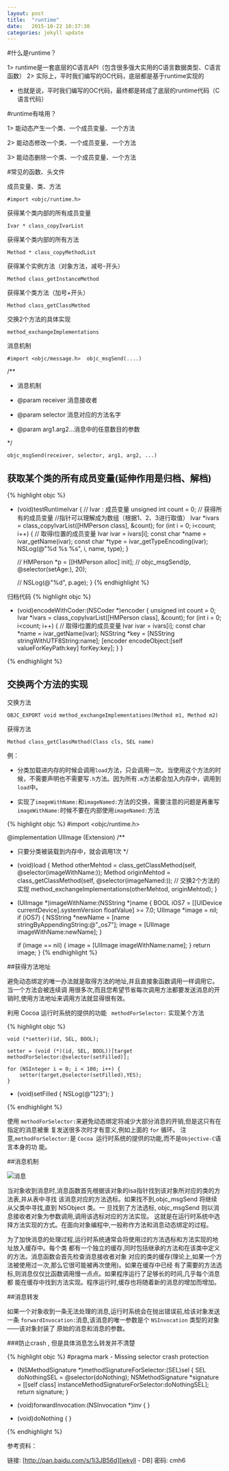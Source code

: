 ```yaml
---
layout: post
title:  "runtime"
date:   2015-10-22 10:37:30
categories: jekyll update
---
```



#什么是runtime？

1> runtime是一套底层的C语言API（包含很多强大实用的C语言数据类型、C语言函数）
2> 实际上，平时我们编写的OC代码，底层都是基于runtime实现的
* 也就是说，平时我们编写的OC代码，最终都是转成了底层的runtime代码（C语言代码）

#runtime有啥用？

1> 能动态产生一个类、一个成员变量、一个方法

2> 能动态修改一个类、一个成员变量、一个方法

3> 能动态删除一个类、一个成员变量、一个方法

#常见的函数、头文件

成员变量、类、方法

`#import <objc/runtime.h> `

获得某个类内部的所有成员变量

`Ivar * class_copyIvarList`

获得某个类内部的所有方法

`Method * class_copyMethodList`

获得某个实例方法（对象方法，减号-开头）

`Method class_getInstanceMethod`

获得某个类方法（加号+开头）

`Method class_getClassMethod`

交换2个方法的具体实现

`method_exchangeImplementations`

消息机制

`#import <objc/message.h>  objc_msgSend(....)`

/**

 *  消息机制

 *  @param receiver 消息接收者
 
 *  @param selector 消息对应的方法名字
 
 *  @param arg1.arg2...消息中的任意数目的参数 
 
 */
 
`objc_msgSend(receiver, selector, arg1, arg2, ...)`


## 获取某个类的所有成员变量(延伸作用是归档、解档)

{% highlight objc %}
- (void)testRuntimeIvar
{
    // Ivar : 成员变量
    unsigned int count = 0;
    // 获得所有的成员变量
    //指针可以理解成为数组（根据1、2、3进行取值）
    Ivar *ivars = class_copyIvarList([HMPerson class], &count);
    for (int i = 0; i<count; i++) {
        // 取得i位置的成员变量
        Ivar ivar = ivars[i];
        const char *name = ivar_getName(ivar);
        const char *type = ivar_getTypeEncoding(ivar);
        NSLog(@"%d %s %s", i, name, type);
    }
    
    //    HMPerson *p = [[HMPerson alloc] init];
    //    objc_msgSend(p, @selector(setAge:), 20);
    
    //    NSLog(@"%d", p.age);
}
{% endhighlight %}

归档代码
{% highlight objc %}
- (void)encodeWithCoder:(NSCoder *)encoder
{
    unsigned int count = 0;
    Ivar *ivars = class_copyIvarList([HMPerson class], &count);
    for (int i = 0; i<count; i++) {
        // 取得i位置的成员变量
        Ivar ivar = ivars[i];
        const char *name = ivar_getName(ivar);
        NSString *key = [NSString stringWithUTF8String:name];
        [encoder encodeObject:[self valueForKeyPath:key] forKey:key];
    }
}

{% endhighlight %}

## 交换两个方法的实现

交换方法

`OBJC_EXPORT void method_exchangeImplementations(Method m1, Method m2) 
`

获得方法

` Method class_getClassMethod(Class cls, SEL name)
`

例：

 - 分类加载进内存的时候会调用`load`方法，只会调用一次。当使用这个方法的时候，不需要声明也不需要写`.h`方法。因为所有`.m`方法都会加入内存中，调用到`load`中。
  
 - 实现了`imageWithName:`和`imageNamed:`方法的交换，需要注意的问题是再重写`imageWithName:`时候不要在内部使用`imageNamed:`方法

{% highlight objc %}
#import <objc/runtime.h>

@implementation UIImage (Extension)
/**
 *  只要分类被装载到内存中，就会调用1次
 */
+ (void)load
{
    Method otherMehtod = class_getClassMethod(self, @selector(imageWithName:));
    Method originMehtod = class_getClassMethod(self, @selector(imageNamed:));
    // 交换2个方法的实现
    method_exchangeImplementations(otherMehtod, originMehtod);
}

+ (UIImage *)imageWithName:(NSString *)name
{
    BOOL iOS7 = [[UIDevice currentDevice].systemVersion floatValue] >= 7.0;
    UIImage *image = nil;
    if (iOS7) {
        NSString *newName = [name stringByAppendingString:@"_os7"];
        image = [UIImage imageWithName:newName];
    }
    
    if (image == nil) {
        image = [UIImage imageWithName:name];
    }
    return image;
}
{% endhighlight %}

##获得方法地址

避免动态绑定的唯一办法就是取得方法的地址,并且直接象函数调用一样调用它。当一个方法会被连续调 用很多次,而且您希望节省每次调用方法都要发送消息的开销时,使用方法地址来调用方法就显得很有效。

利用 Cocoa 运行时系统的提供的功能 ` methodForSelector:` 实现某个方法

{% highlight objc %}

    
    void (*setter)(id, SEL, BOOL);
        setter = (void (*)(id, SEL, BOOL))[target methodForSelector:@selector(setFilled)];    
    for (NSInteger i = 0; i < 100; i++) {
        setter(target,@selector(setFilled),YES);
    }

- (void)setFilled
{
    NSLog(@"123");
}

{% endhighlight %}

使用 `methodForSelector:`来避免动态绑定将减少大部分消息的开销,但是这只有在指定的消息被重 复发送很多次时才有意义,例如上面的 `for` 循环。注意,`methodForSelector:`是 `Cocoa `运行时系统的提供的功能,而不是` Objective-C `语言本身的功 能。

##消息机制
![消息](https://raw.githubusercontent.com/kangJiastar/image/master/isa消息机制.png)

当对象收到消息时,消息函数首先根据该对象的isa指针找到该对象所对应的类的方法表,并从表中寻找 该消息对应的方法选标。如果找不到,objc_msgSend 将继续从父类中寻找,直到 NSObject 类。一 旦找到了方法选标, objc_msgSend 则以消息接收者对象为参数调用,调用该选标对应的方法实现。这就是在运行时系统中选择方法实现的方式。在面向对象编程中,一般称作方法和消息动态绑定的过程。
为了加快消息的处理过程,运行时系统通常会将使用过的方法选标和方法实现的地址放入缓存中。每个类都有一个独立的缓存,同时包括继承的方法和在该类中定义的方法。消息函数会首先检查消息接收者对象对应的类的缓存(理论上,如果一个方法被使用过一次,那么它很可能被再次使用)。如果在缓存中已经有了需要的方法选标,则消息仅仅比函数调用慢一点点。如果程序运行了足够长的时间,几乎每个消息都能在缓存中找到方法实现。程序运行时,缓存也将随着新的消息的增加而增加。
##消息转发

如果一个对象收到一条无法处理的消息,运行时系统会在抛出错误前,给该对象发送一条`forwardInvocation:`消息,该消息的唯一参数是个 `NSInvocation` 类型的对象——该对象封装了 原始的消息和消息的参数。

###防止crash , 但是具体消息怎么转发并不清楚

{% highlight objc %}
#pragma mark - Missing selector crash protection

- (NSMethodSignature *)methodSignatureForSelector:(SEL)sel {
    SEL doNothingSEL = @selector(doNothing);
    NSMethodSignature *signature = [[self class] instanceMethodSignatureForSelector:doNothingSEL];
    return signature;
}

- (void)forwardInvocation:(NSInvocation *)inv {
}

- (void)doNothing {
}

{% endhighlight %}

参考资料：

链接: [http://pan.baidu.com/s/1i3JB56d][jekyll - DB] 密码: cmh6



	
[jekyll - DB]:    http://pan.baidu.com/s/1i3JB56d





